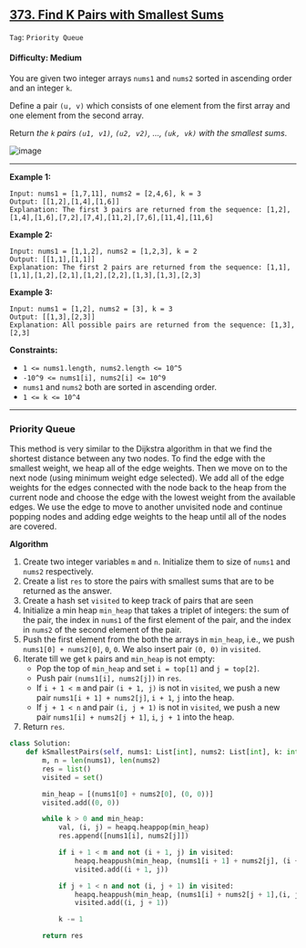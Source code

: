 ## [373. Find K Pairs with Smallest Sums](https://leetcode.com/problems/find-k-pairs-with-smallest-sums/)

```Tag```: ```Priority Queue```

#### Difficulty: Medium

You are given two integer arrays ```nums1``` and ```nums2``` sorted in ascending order and an integer ```k```.

Define a pair ```(u, v)``` which consists of one element from the first array and one element from the second array.

Return _the ```k``` pairs ```(u1, v1)```, ```(u2, v2)```, ..., ```(uk, vk)``` with the smallest sums_.

![image](https://github.com/quananhle/Python/assets/35042430/78eabdd9-7ed7-4dff-9e96-ddf8230c448f)

---

__Example 1:__
```
Input: nums1 = [1,7,11], nums2 = [2,4,6], k = 3
Output: [[1,2],[1,4],[1,6]]
Explanation: The first 3 pairs are returned from the sequence: [1,2],[1,4],[1,6],[7,2],[7,4],[11,2],[7,6],[11,4],[11,6]
```

__Example 2:__
```
Input: nums1 = [1,1,2], nums2 = [1,2,3], k = 2
Output: [[1,1],[1,1]]
Explanation: The first 2 pairs are returned from the sequence: [1,1],[1,1],[1,2],[2,1],[1,2],[2,2],[1,3],[1,3],[2,3]
```

__Example 3:__
```
Input: nums1 = [1,2], nums2 = [3], k = 3
Output: [[1,3],[2,3]]
Explanation: All possible pairs are returned from the sequence: [1,3],[2,3]
```

__Constraints:__

- ```1 <= nums1.length, nums2.length <= 10^5```
- ```-10^9 <= nums1[i], nums2[i] <= 10^9```
- ```nums1``` and ```nums2``` both are sorted in ascending order.
- ```1 <= k <= 10^4```

---

### Priority Queue

This method is very similar to the Dijkstra algorithm in that we find the shortest distance between any two nodes. To find the edge with the smallest weight, we heap all of the edge weights. Then we move on to the next node (using minimum weight edge selected). We add all of the edge weights for the edges connected with the node back to the heap from the current node and choose the edge with the lowest weight from the available edges. We use the edge to move to another unvisited node and continue popping nodes and adding edge weights to the heap until all of the nodes are covered.

__Algorithm__

1. Create two integer variables ```m``` and ```n```. Initialize them to size of ```nums1``` and ```nums2``` respectively.
2. Create a list ```res``` to store the pairs with smallest sums that are to be returned as the answer.
3. Create a hash set ```visited``` to keep track of pairs that are seen
4. Initialize a min heap ```min_heap``` that takes a triplet of integers: the sum of the pair, the index in ```nums1``` of the first element of the pair, and the index in ```nums2``` of the second element of the pair.
5. Push the first element from the both the arrays in ```min_heap```, i.e., we push ```nums1[0] + nums2[0]```, ```0```, ```0```. We also insert pair ```(0, 0)``` in ```visited```.
6. Iterate till we get ```k``` pairs and ```min_heap``` is not empty:
    - Pop the top of ```min_heap``` and set ```i = top[1]``` and ```j = top[2]```.
    - Push pair ```(nums1[i], nums2[j])``` in ```res```.
    - If ```i + 1 < m``` and pair ```(i + 1, j)``` is not in ```visited```, we push a new pair ```nums1[i + 1] + nums2[j]```, ```i + 1```, ```j``` into the heap.
    - If ```j + 1 < n``` and pair ```(i, j + 1)``` is not in ```visited```, we push a new pair ```nums1[i] + nums2[j + 1]```, ```i```, ```j + 1``` into the heap.
7. Return ```res```.

```Python
class Solution:
    def kSmallestPairs(self, nums1: List[int], nums2: List[int], k: int) -> List[List[int]]:
        m, n = len(nums1), len(nums2)
        res = list()
        visited = set()

        min_heap = [(nums1[0] + nums2[0], (0, 0))]
        visited.add((0, 0))

        while k > 0 and min_heap:
            val, (i, j) = heapq.heappop(min_heap)
            res.append([nums1[i], nums2[j]])

            if i + 1 < m and not (i + 1, j) in visited:
                heapq.heappush(min_heap, (nums1[i + 1] + nums2[j], (i + 1, j)))
                visited.add((i + 1, j))

            if j + 1 < n and not (i, j + 1) in visited:
                heapq.heappush(min_heap, (nums1[i] + nums2[j + 1],(i, j + 1)))
                visited.add((i, j + 1))

            k -= 1

        return res 
```
